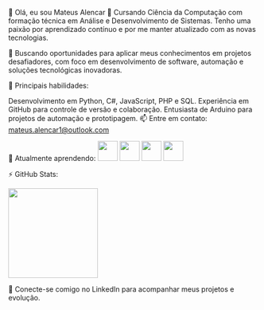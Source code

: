 👋 Olá, eu sou Mateus Alencar
🌱 Cursando Ciência da Computação com formação técnica em Análise e Desenvolvimento de Sistemas. Tenho uma paixão por aprendizado contínuo e por me manter atualizado com as novas tecnologias.

🎯 Buscando oportunidades para aplicar meus conhecimentos em projetos desafiadores, com foco em desenvolvimento de software, automação e soluções tecnológicas inovadoras.

💼 Principais habilidades:

Desenvolvimento em Python, C#, JavaScript, PHP e SQL.
Experiência em GitHub para controle de versão e colaboração.
Entusiasta de Arduino para projetos de automação e prototipagem.
📫 Entre em contato: mateus.alencar1@outlook.com

🚀 Atualmente aprendendo:
<img src="https://cdn.jsdelivr.net/gh/devicons/devicon/icons/python/python-original.svg" width="40" height="40"/> <img src="https://cdn.jsdelivr.net/gh/devicons/devicon/icons/javascript/javascript-original.svg" width="40" height="40"/> <img src="https://cdn.jsdelivr.net/gh/devicons/devicon/icons/arduino/arduino-original-wordmark.svg" width="40" height="40"/> <img src="https://cdn.jsdelivr.net/gh/devicons/devicon/icons/github/github-original-wordmark.svg" width="40" height="40"/>

⚡ GitHub Stats:
<div> <a href="https://github.com/Mateus-Alencar"> <img height="180em" src="https://github-readme-stats.vercel.app/api?username=Mateus-Alencar&show_icons=true&theme=dracula&include_all_commits=true&count_private=true"/> </a> </div>

🔗 Conecte-se comigo no LinkedIn para acompanhar meus projetos e evolução.
